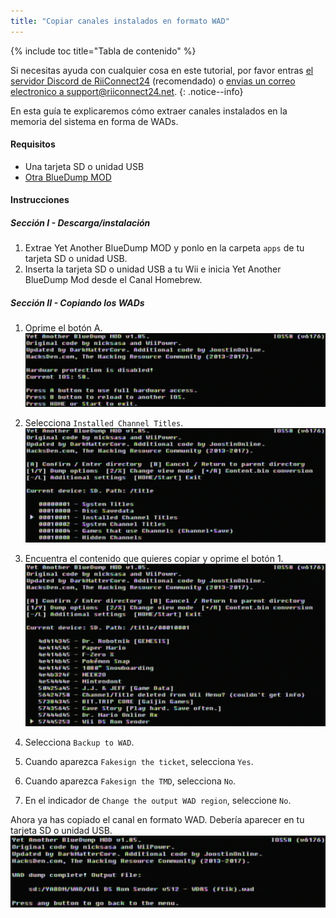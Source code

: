 ```yaml
---
title: "Copiar canales instalados en formato WAD"
---
```


{% include toc title="Tabla de contenido" %}

Si necesitas ayuda con cualquier cosa en este tutorial, por favor entras [el servidor Discord de RiiConnect24](https://discord.gg/rc24) (recomendado) o [envias un correo electronico a support@riiconnect24.net](mailto:support@riiconnect24.net).
{: .notice--info}

En esta guía te explicaremos cómo extraer canales instalados en la memoria del sistema en forma de WADs.

#### Requisitos
* Una tarjeta SD o unidad USB
* [Otra BlueDump MOD](/assets/files/YABDM.zip)

#### Instrucciones
##### Sección I - Descarga/instalación

1. Extrae Yet Another BlueDump MOD y ponlo en la carpeta `apps` de tu tarjeta SD o unidad USB.
2. Inserta la tarjeta SD o unidad USB a tu Wii e inicia Yet Another BlueDump Mod desde el Canal Homebrew.

##### Sección II - Copiando los WADs
1. Oprime el botón A. ![Oprime A](/images/DumpWADS/2.png)

2. Selecciona `Installed Channel Titles`. ![Títulos de Canales Instalados](/images/DumpWADS/3.png)

3. Encuentra el contenido que quieres copiar y oprime el botón 1. ![Encontrar canal](/images/DumpWADS/4.png)

4. Selecciona `Backup to WAD`.
5. Cuando aparezca `Fakesign the ticket`, selecciona `Yes`.
6. Cuando aparezca `Fakesign the TMD`, selecciona `No`.
7. En el indicador de `Change the output WAD region`, seleccione `No`.

Ahora ya has copiado el canal en formato WAD. Debería aparecer en tu tarjeta SD o unidad USB. ![Terminado](/images/DumpWADS/5.png)
